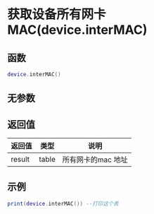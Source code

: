 # 获取设备所有网卡MAC(device.interMAC)

## 函数

```lua
device.interMAC()
```

## 无参数

## 返回值

| 返回值    | 类型    | 说明          |
| ------ | ----- | ----------- |
| result | table | 所有网卡的mac 地址 |

## 示例

```lua
print(device.interMAC()) --打印这个表
```
